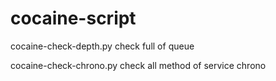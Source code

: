 # cocaine-script
cocaine-check-depth.py check full of queue

cocaine-check-chrono.py check all method of service chrono
